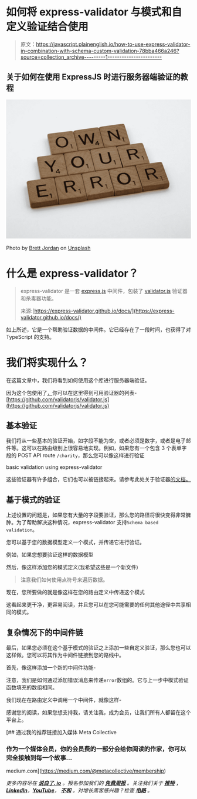 # 如何将 express-validator 与模式和自定义验证结合使用

> 原文：<https://javascript.plainenglish.io/how-to-use-express-validator-in-combination-with-schema-custom-validation-78bba466a246?source=collection_archive---------1----------------------->

## 关于如何在使用 ExpressJS 时进行服务器端验证的教程

![](img/c30ec58db5e3d5686b0ece4269b76adf.png)

Photo by [Brett Jordan](https://unsplash.com/es/@brett_jordan?utm_source=unsplash&utm_medium=referral&utm_content=creditCopyText) on [Unsplash](https://unsplash.com/s/photos/error?utm_source=unsplash&utm_medium=referral&utm_content=creditCopyText)

# 什么是 express-validator？

> express-validator 是一套 [express.js](http://expressjs.com/) 中间件，包装了 [validator.js](https://github.com/validatorjs/validator.js) 验证器和杀毒器功能。
> 
> 来源:[https://express-validator.github.io/docs/](https://express-validator.github.io/docs/)

如上所述，它是一个帮助验证数据的中间件。它已经存在了一段时间，也获得了对 TypeScript 的支持。

# 我们将实现什么？

在这篇文章中，我们将看到如何使用这个库进行服务器端验证。

因为这个包使用了[，](https://github.com/validatorjs/validator.js)你可以在这里得到可用验证器的列表-[https://github.com/validatorjs/validator.js](https://github.com/validatorjs/validator.js)

## 基本验证

我们将从一些基本的验证开始，如字段不能为空，或者必须是数字，或者是电子邮件等。这可以在路由级别上很容易地实现。例如，如果您有一个包含 3 个表单字段的 POST API route `/charity`，那么您可以像这样进行验证

basic validation using express-validator

这些验证器有许多组合，它们也可以被链接起来。请参考此处关于验证器[的文档。](https://github.com/validatorjs/validator.js)

## 基于模式的验证

上述设置的问题是，如果您有大量的字段要验证，那么您的路径将很快变得非常臃肿。为了帮助解决这种情况，express-validator 支持`Schema based validation`。

您可以基于您的数据模型定义一个模式，并传递它进行验证。

例如，如果您想要验证这样的数据模型

然后，像这样添加您的模式定义(我希望这些是一个新文件)

> 注意我们如何使用点符号来遍历数据。

现在，您所要做的就是像这样在您的路由定义中传递这个模式

这看起来更干净，更容易阅读，并且您可以在您可能需要的任何其他途径中共享相同的模式。

## 复杂情况下的中间件链

最后，如果您必须在这个基于模式的验证之上添加一些自定义验证，那么您也可以这样做。您可以将其作为中间件链接到您的路线中。

首先，像这样添加一个新的中间件功能-

注意，我们是如何通过添加错误消息来传递`error`数组的。它与上一步中模式验证函数填充的数组相同。

我们现在在路由定义中调用一个中间件，就像这样-

感谢您的阅读，如果您想支持我，请关注我，成为会员，让我们所有人都留在这个平台上。

[](https://medium.com/@metacollective/membership) [## 通过我的推荐链接加入媒体 Meta Collective

### 作为一个媒体会员，你的会员费的一部分会给你阅读的作家，你可以完全接触到每一个故事…

medium.com](https://medium.com/@metacollective/membership) 

*更多内容尽在* [***说白了. io***](https://plainenglish.io/) *。报名参加我们的* [***免费周报***](http://newsletter.plainenglish.io/) *。关注我们关于* [***推特***](https://twitter.com/inPlainEngHQ) ，[***LinkedIn***](https://www.linkedin.com/company/inplainenglish/)*，*[***YouTube***](https://www.youtube.com/channel/UCtipWUghju290NWcn8jhyAw)*，* [***不和***](https://discord.gg/GtDtUAvyhW) *。对增长黑客感兴趣？检查* [***电路***](https://circuit.ooo/) *。*